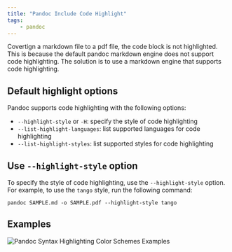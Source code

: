 ```yaml
---
title: "Pandoc Include Code Highlight"
tags:
    - pandoc
---
```


Covertign a markdown file to a pdf file, the code block is not highlighted. This is because the default pandoc markdown engine does not support code highlighting. The solution is to use a markdown engine that supports code highlighting.

## Default highlight options

Pandoc supports code highlighting with the following options:

- `--highlight-style` or `-H`: specify the style of code highlighting
- `--list-highlight-languages`: list supported languages for code highlighting
- `--list-highlight-styles`: list supported styles for code highlighting

## Use `--highlight-style` option

To specify the style of code highlighting, use the `--highlight-style` option. For example, to use the `tango` style, run the following command:

```shell
pandoc SAMPLE.md -o SAMPLE.pdf --highlight-style tango
```

## Examples

![Pandoc Syntax Highlighting Color Schemes Examples](https://github.com/kaityo256/pandoc_highlight)
